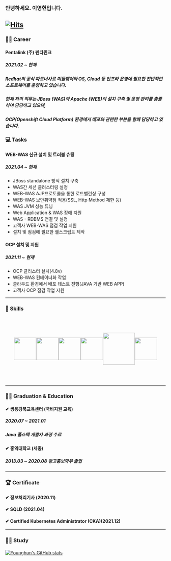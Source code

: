 ### 안녕하세요. 이영헌입니다.
[![Hits](https://hits.seeyoufarm.com/api/count/incr/badge.svg?url=https%3A%2F%2Fgithub.com%2Fdldudgjs31&count_bg=%2379C83D&title_bg=%23555555&icon=&icon_color=%23E7E7E7&title=hits&edge_flat=false)](https://hits.seeyoufarm.com)
---
### 👩‍💻  Career
#### Pentalink (주) 펜타린크
##### 2021.02 ~ 현재
##### Redhat의 공식 파트너사로 미들웨어와 OS, Cloud 등 인프라 운영에 필요한 전반적인 소프트웨어를 운영하고 있습니다.
##### 현재 저의 직무는 JBoss (WAS)와 Apache (WEB)의 설치 구축 및 운영 관리를 총괄하여 담당하고 있으며, 
##### OCP(Openshift Cloud Platform) 환경에서 배포와 관련한 부분을 함께 담당하고 있습니다.

### 💻 Tasks
####  WEB-WAS 신규 설치 및 트러블 슈팅
##### 2021.04 ~ 현재
- JBoss standalone 방식 설치 구축
- WAS간 세션 클러스터링 설정
- WEB-WAS AJP프로토콜을 통한 로드밸런싱 구성
- WEB-WAS 보안취약점 적용(SSL, Http Method 제한 등)
- WAS JVM 성능 튜닝
- Web Application & WAS 장애 지원
- WAS - RDBMS 연결 및 설정
- 고객사 WEB-WAS 점검 작업 지원
- 설치 및 점검에 필요한 쉘스크립트 제작

####  OCP 설치 및 지원
##### 2021.11 ~ 현재
- OCP 클러스터 설치(4.8v)
- WEB-WAS 컨테이너화 작업
- 클라우드 환경에서 배포 테스트 진행(JAVA 기반 WEB APP)
- 고객사 OCP 점검 작업 지원

---
### 🔨 Skills
<div style="display: flex; justify-content:center; align-items:center; width: 100%; height: 200;">
<img src="https://www.hanumoka.net/images/20180412-java-equals-hashCode_1.png"  height="70"/>
<img src="https://t1.daumcdn.net/cfile/tistory/9941A1385B99240D2E"  height="70"/>
<img src="https://hiseon.me/wp-content/uploads/2018/02/Apache-Web-Server.png"  height="70"/>
<img src="https://img1.daumcdn.net/thumb/R800x0/?scode=mtistory2&fname=https%3A%2F%2Fblog.kakaocdn.net%2Fdn%2Fb6pZi7%2FbtqJsiEguPL%2FkFtgaJrDKnYrAuGpveix80%2Fimg.png"  width="70"/>
<img src="https://blog.kakaocdn.net/dn/cYvH0j/btqBiBEIlr7/JspjSSVTRoEuGLEB0rHlB1/img.png"  width="100"/>
<img src="https://upload.wikimedia.org/wikipedia/commons/thumb/3/3a/OpenShift-LogoType.svg/1200px-OpenShift-LogoType.svg.png"  width="70"/>
</div>
 
---

### 👨‍🎓  Graduation & Education

#### ✔ 쌍용강북교육센터 (국비지원 교육)
##### 2020.07 ~ 2021.01
##### Java 풀스택 개발자 과정 수료  
  
  
#### ✔ 홍익대학교 (세종)
##### 2013.03 ~ 2020.08 광고홍보학부 졸업
##### 
---
### 🏆 Certificate
#### ✔ 정보처리기사 (2020.11)
#### ✔ SQLD (2021.04)
#### ✔ Certified Kubernetes Administrator (CKA)(2021.12)
---
### 🙋‍♂️ Study
#### 
[![Younghun's GitHub stats](https://github-readme-stats.vercel.app/api?username=dldudgjs31)](https://github.com/anuraghazra/github-readme-stats)

<!--
**dldudgjs31/dldudgjs31** is a ✨ _special_ ✨ repository because its `README.md` (this file) appears on your GitHub profile.

Here are some ideas to get you started:

- 🔭 I’m currently working on ...
- 🌱 I’m currently learning ...
- 👯 I’m looking to collaborate on ...
- 🤔 I’m looking for help with ...
- 💬 Ask me about ...
- 📫 How to reach me: ...
- 😄 Pronouns: ...
- ⚡ Fun fact: ...
-->
